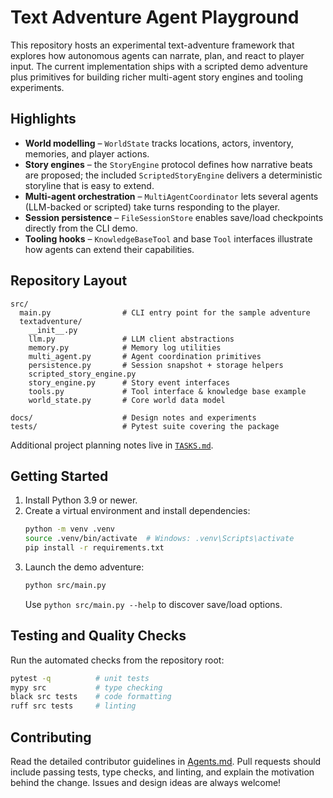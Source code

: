 # Text Adventure Agent Playground

This repository hosts an experimental text-adventure framework that explores how autonomous agents can narrate, plan, and react to player input.  The current implementation ships with a scripted demo adventure plus primitives for building richer multi-agent story engines and tooling experiments.

## Highlights

- **World modelling** – `WorldState` tracks locations, actors, inventory, memories, and player actions.
- **Story engines** – the `StoryEngine` protocol defines how narrative beats are proposed; the included `ScriptedStoryEngine` delivers a deterministic storyline that is easy to extend.
- **Multi-agent orchestration** – `MultiAgentCoordinator` lets several agents (LLM-backed or scripted) take turns responding to the player.
- **Session persistence** – `FileSessionStore` enables save/load checkpoints directly from the CLI demo.
- **Tooling hooks** – `KnowledgeBaseTool` and base `Tool` interfaces illustrate how agents can extend their capabilities.

## Repository Layout

```
src/
  main.py                # CLI entry point for the sample adventure
  textadventure/
    __init__.py
    llm.py               # LLM client abstractions
    memory.py            # Memory log utilities
    multi_agent.py       # Agent coordination primitives
    persistence.py       # Session snapshot + storage helpers
    scripted_story_engine.py
    story_engine.py      # Story event interfaces
    tools.py             # Tool interface & knowledge base example
    world_state.py       # Core world data model

docs/                    # Design notes and experiments
tests/                   # Pytest suite covering the package
```

Additional project planning notes live in [`TASKS.md`](TASKS.md).

## Getting Started

1. Install Python 3.9 or newer.
2. Create a virtual environment and install dependencies:
   ```bash
   python -m venv .venv
   source .venv/bin/activate  # Windows: .venv\Scripts\activate
   pip install -r requirements.txt
   ```
3. Launch the demo adventure:
   ```bash
   python src/main.py
   ```
   Use `python src/main.py --help` to discover save/load options.

## Testing and Quality Checks

Run the automated checks from the repository root:

```bash
pytest -q          # unit tests
mypy src           # type checking
black src tests    # code formatting
ruff src tests     # linting
```

## Contributing

Read the detailed contributor guidelines in [Agents.md](Agents.md).  Pull requests should include passing tests, type checks, and linting, and explain the motivation behind the change.  Issues and design ideas are always welcome!
